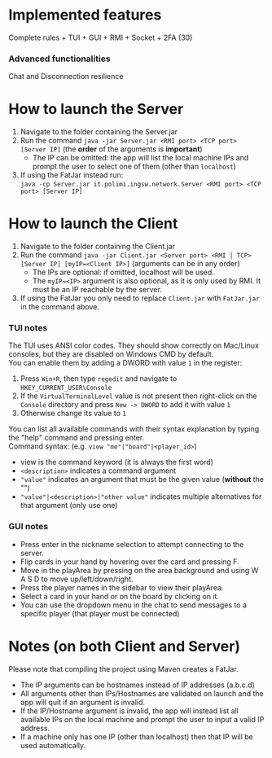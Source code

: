 # Implemented features
Complete rules + TUI + GUI + RMI + Socket + 2FA  (30)

### Advanced functionalities
Chat and Disconnection resilience

# How to launch the Server
1. Navigate to the folder containing the Server.jar
2. Run the command `java -jar Server.jar <RMI port> <TCP port> [Server IP]`  (the **order** of the arguments is **important**)
      - The IP can be omitted: the app will list the local machine IPs and prompt the user to select one of them (other than `localhost`)
3. If using the FatJar instead run: <br> `java -cp Server.jar it.polimi.ingsw.network.Server <RMI port> <TCP port> [Server IP]`

# How to launch the Client
1. Navigate to the folder containing the Client.jar
2. Run the command `java -jar Client.jar <Server port> <RMI | TCP> [Server IP] [myIP=<Client IP>]` (arguments can be in any order) 
      - The IPs are optional: if omitted, localhost will be used. 
      - The `myIP=<IP>` argument is also optional, as it is only used by RMI. It must be an IP reachable by the server.
3. If using the FatJar you only need to replace `Client.jar` with `FatJar.jar` in the command above.

### TUI notes
The TUI uses ANSI color codes. They should show correctly on Mac/Linux consoles, but they are disabled on Windows CMD by default. <br>
You can enable them by adding a DWORD with value `1` in the register: <br>
1. Press `Win+R`, then type `regedit` and navigate to `HKEY_CURRENT_USER\Console`
2. If the `VirtualTerminalLevel` value is not present then right-click on the `Console` directory and press `New -> DWORD` to add it with value `1`
3. Otherwise change its value to `1` 

You can list all available commands with their syntax explanation by typing the "help" command and pressing enter. <br>
Command syntax: (e.g. `view "me"|"board"|<player_id>`)
- view is the command keyword (it is always the first word)
- `<description>` indicates a command argument 
- `"value"` indicates an argument that must be the given value (**without** the "")
- `"value"|<description>|"other value"` indicates multiple alternatives for that argument (only use one)

### GUI notes
- Press enter in the nickname selection to attempt connecting to the server.
- Flip cards in your hand by hovering over the card and pressing F.
- Move in the playArea by pressing on the area background and using W A S D to move up/left/down/right.
- Press the player names in the sidebar to view their playArea.
- Select a card in your hand or on the board by clicking on it.
- You can use the dropdown menu in the chat to send messages to a specific player (that player must be connected)

# Notes (on both Client and Server)
Please note that compiling the project using Maven creates a FatJar.
- The IP arguments can be hostnames instead of IP addresses (a.b.c.d)
- All arguments other than IPs/Hostnames are validated on launch and the app will quit if an argument is invalid.
- If the IP/Hostname argument is invalid, the app will instead list all available IPs on the local machine and prompt the user to input a valid IP address.
- If a machine only has one IP (other than localhost) then that IP will be used automatically.



